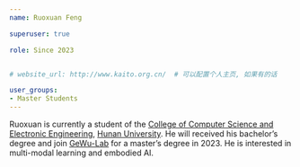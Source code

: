 ```yaml
---
name: Ruoxuan Feng

superuser: true

role: Since 2023


# website_url: http://www.kaito.org.cn/  # 可以配置个人主页, 如果有的话

user_groups:
- Master Students
---
```

Ruoxuan is currently a student of the [College of Computer Science and Electronic Engineering](http://csee.hnu.edu.cn/), [Hunan University](https://www.hnu.edu.cn/). He will received his bachelor’s degree and join [GeWu-Lab](https://gewu-lab.github.io/) for a master’s degree in 2023. He is interested in multi-modal learning and embodied AI.